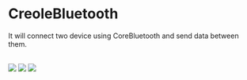 # CreoleBluetooth
It will connect two device using CoreBluetooth and send data between them.

<br>
<img height=“356” src=“https://dl.dropbox.com/s/xw4mq0o6q87yyns/Bluetooth1.png” />
<img height=“356” src=“https://dl.dropbox.com/s/8hxahx2dm8znq9j/Bluetooth2.png” />
<img height=“356” src=“https://dl.dropbox.com/s/xpum8sog59o3vtw/Bluetooth3.png” />
</br>

